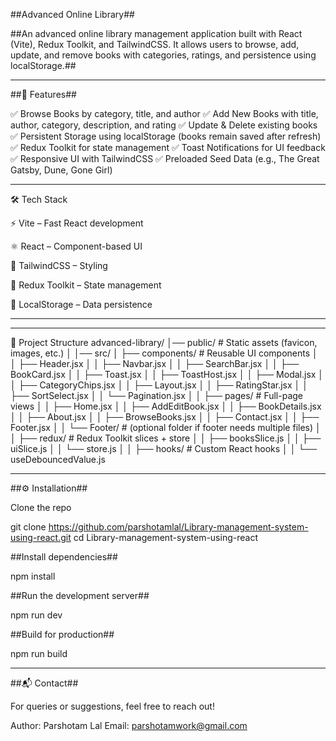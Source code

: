 ##Advanced Online Library##

##An advanced online library management application built with React (Vite), Redux Toolkit, and TailwindCSS.
It allows users to browse, add, update, and remove books with categories, ratings, and persistence using localStorage.##

---

##🚀 Features##

✅ Browse Books by category, title, and author
✅ Add New Books with title, author, category, description, and rating
✅ Update & Delete existing books
✅ Persistent Storage using localStorage (books remain saved after refresh)
✅ Redux Toolkit for state management
✅ Toast Notifications for UI feedback
✅ Responsive UI with TailwindCSS
✅ Preloaded Seed Data (e.g., The Great Gatsby, Dune, Gone Girl)

---
🛠️ Tech Stack

⚡ Vite
 – Fast React development

⚛️ React
 – Component-based UI

🎨 TailwindCSS
 – Styling

🔄 Redux Toolkit
 – State management

💾 LocalStorage – Data persistence


------
---

📂 Project Structure
advanced-library/
│── public/                  # Static assets (favicon, images, etc.)
│
│── src/
│   ├── components/          # Reusable UI components
│   │   ├── Header.jsx
│   │   ├── Navbar.jsx
│   │   ├── SearchBar.jsx
│   │   ├── BookCard.jsx
│   │   ├── Toast.jsx
│   │   ├── ToastHost.jsx
│   │   ├── Modal.jsx
│   │   ├── CategoryChips.jsx
│   │   ├── Layout.jsx
│   │   ├── RatingStar.jsx
│   │   ├── SortSelect.jsx
│   │   └── Pagination.jsx
│
│   ├── pages/               # Full-page views
│   │   ├── Home.jsx
│   │   ├── AddEditBook.jsx
│   │   ├── BookDetails.jsx
│   │   ├── About.jsx
│   │   ├── BrowseBooks.jsx
│   │   ├── Contact.jsx
│   │   ├── Footer.jsx
│   │   └── Footer/          # (optional folder if footer needs multiple files)
│
│   ├── redux/               # Redux Toolkit slices + store
│   │   ├── booksSlice.js
│   │   ├── uiSlice.js
│   │   └── store.js
│
│   ├── hooks/               # Custom React hooks
│   │   └── useDebouncedValue.js

---

##⚙️ Installation##

Clone the repo

git clone https://github.com/parshotamlal/Library-management-system-using-react.git
cd Library-management-system-using-react


##Install dependencies##

npm install


##Run the development server##

npm run dev


##Build for production##

npm run build

---
##📬 Contact##

For queries or suggestions, feel free to reach out!

Author: Parshotam Lal 
Email: parshotamwork@gmail.com
